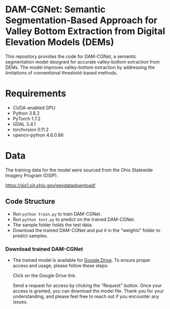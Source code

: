 # DAM-CGNet: Semantic Segmentation-Based Approach for Valley Bottom Extraction from Digital Elevation Models (DEMs)
This repository provides the code for DAM-CGNet, a semantic segmentation model designed for accurate valley-bottom extraction from DEMs. The model  improves valley-bottom extraction by addressing the limitations of conventional threshold-based methods.

# Requirements

- CUDA-enabled GPU
- Python 3.8.2
- PyTorch 1.7.2
- GDAL  3.4.1
- torchvision  0.11.2
- opencv-python 4.6.0.66

# Data
The training data for the model were sourced from the Ohio Statewide Imagery Program (OSIP).

 https://gis1.oit.ohio.gov/geodatadownload/ 



## Code Structure

- Run `python train.py` to train DAM-CGNet.
- Run `python test.py` to predict on the trained DAM-CGNet.
- The sample folder holds the test data.
- Download the trained DAM-CGNet and put it in the "weights" folder to predict samples.

### Download trained DAM-CGNet
- The trained model is available for [Google Drive](https://drive.google.com/file/d/1ZGo6icASXNpLeoW1rqWfwlKi-PUkitWf/view?usp=drive_link). To ensure proper access and usage, please follow these steps:

  Click on the Google Drive link.

  Send a request for access by clicking the "Request" button.
  Once your access is granted, you can download the model file.
  Thank you for your understanding, and please feel free to reach out if you encounter any issues.

